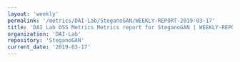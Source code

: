```yaml
---
layout: 'weekly'
permalink: '/metrics/DAI-Lab/SteganoGAN/WEEKLY-REPORT-2019-03-17'
title: 'DAI Lab OSS Metrics Metrics report for SteganoGAN | WEEKLY-REPORT-2019-03-17'
organization: 'DAI-Lab'
repository: 'SteganoGAN'
current_date: '2019-03-17'
---
```

